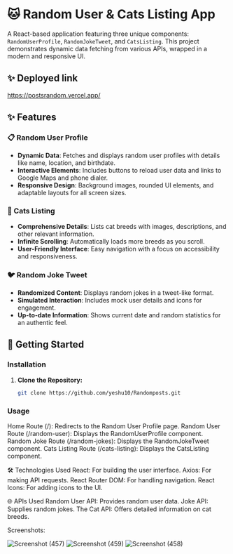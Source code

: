 # 🐱 Random User & Cats Listing App


A React-based application featuring three unique components: `RandomUserProfile`, `RandomJokeTweet`, and `CatsListing`. This project demonstrates dynamic data fetching from various APIs, wrapped in a modern and responsive UI.

## ✨ Deployed link
https://postsrandom.vercel.app/

## ✨ Features

### 📋 Random User Profile
- **Dynamic Data**: Fetches and displays random user profiles with details like name, location, and birthdate.
- **Interactive Elements**: Includes buttons to reload user data and links to Google Maps and phone dialer.
- **Responsive Design**: Background images, rounded UI elements, and adaptable layouts for all screen sizes.

### 🐾 Cats Listing
- **Comprehensive Details**: Lists cat breeds with images, descriptions, and other relevant information.
- **Infinite Scrolling**: Automatically loads more breeds as you scroll.
- **User-Friendly Interface**: Easy navigation with a focus on accessibility and responsiveness.

### 🐦 Random Joke Tweet
- **Randomized Content**: Displays random jokes in a tweet-like format.
- **Simulated Interaction**: Includes mock user details and icons for engagement.
- **Up-to-date Information**: Shows current date and random statistics for an authentic feel.

## 🚀 Getting Started

### Installation

1. **Clone the Repository:**
   ```bash
   git clone https://github.com/yeshu10/Randomposts.git

### Usage
Home Route (/): Redirects to the Random User Profile page.
Random User Route (/random-user): Displays the RandomUserProfile component.
Random Joke Route (/random-jokes): Displays the RandomJokeTweet component.
Cats Listing Route (/cats-listing): Displays the CatsListing component.   

🛠 Technologies Used
React: For building the user interface.
Axios: For making API requests.
React Router DOM: For handling navigation.
React Icons: For adding icons to the UI.

🌐 APIs Used
Random User API: Provides random user data.
Joke API: Supplies random jokes.
The Cat API: Offers detailed information on cat breeds.

Screenshots:

![Screenshot (457)](https://github.com/user-attachments/assets/f0f04a0c-e6cd-4f82-8e92-c9b69e076850)
![Screenshot (459)](https://github.com/user-attachments/assets/93e15f65-4e62-4517-aebb-f77f1f99b466)
![Screenshot (458)](https://github.com/user-attachments/assets/4322e88f-552f-4060-985b-7d8c7bc3d8cc)

